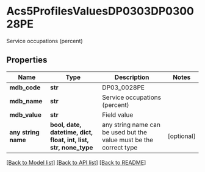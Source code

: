 # Acs5ProfilesValuesDP0303DP030028PE

Service occupations (percent)

## Properties
Name | Type | Description | Notes
------------ | ------------- | ------------- | -------------
**mdb_code** | **str** | DP03_0028PE | 
**mdb_name** | **str** | Service occupations (percent) | 
**mdb_value** | **str** | Field value | 
**any string name** | **bool, date, datetime, dict, float, int, list, str, none_type** | any string name can be used but the value must be the correct type | [optional]

[[Back to Model list]](../README.md#documentation-for-models) [[Back to API list]](../README.md#documentation-for-api-endpoints) [[Back to README]](../README.md)


